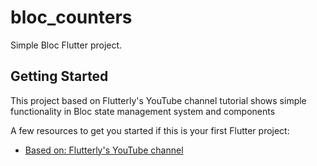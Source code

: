 # bloc_counters

Simple Bloc Flutter project.

## Getting Started

This project based on Flutterly's YouTube channel tutorial shows simple functionality in Bloc state management system and components

A few resources to get you started if this is your first Flutter project:

- [Based on: Flutterly's YouTube channel](https://www.youtube.com/c/Flutterly/about)
